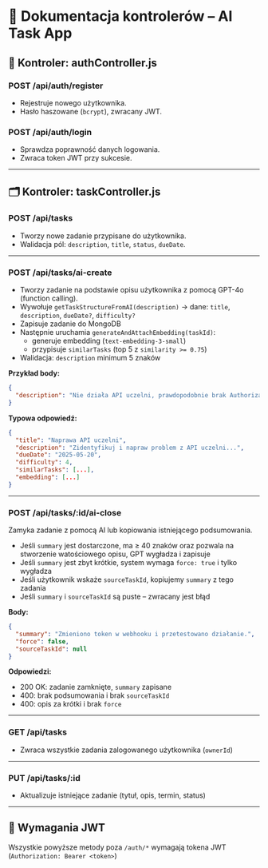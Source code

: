 # 📘 Dokumentacja kontrolerów – AI Task App

## 🔐 Kontroler: authController.js

### POST /api/auth/register

- Rejestruje nowego użytkownika.
- Hasło haszowane (`bcrypt`), zwracany JWT.

### POST /api/auth/login

- Sprawdza poprawność danych logowania.
- Zwraca token JWT przy sukcesie.

---

## 🗂️ Kontroler: taskController.js

### POST /api/tasks

- Tworzy nowe zadanie przypisane do użytkownika.
- Walidacja pól: `description`, `title`, `status`, `dueDate`.

---

### POST /api/tasks/ai-create

- Tworzy zadanie na podstawie opisu użytkownika z pomocą GPT-4o (function calling).
- Wywołuje `getTaskStructureFromAI(description)` → dane: `title`, `description`, `dueDate?`, `difficulty?`
- Zapisuje zadanie do MongoDB
- Następnie uruchamia `generateAndAttachEmbedding(taskId)`:
  - generuje embedding (`text-embedding-3-small`)
  - przypisuje `similarTasks` (top 5 z `similarity >= 0.75`)
- Walidacja: `description` minimum 5 znaków

**Przykład body:**

```json
{
  "description": "Nie działa API uczelni, prawdopodobnie brak Authorization. Mam czas do 20 maja 2025"
}
```

**Typowa odpowiedź:**

```json
{
  "title": "Naprawa API uczelni",
  "description": "Zidentyfikuj i napraw problem z API uczelni...",
  "dueDate": "2025-05-20",
  "difficulty": 4,
  "similarTasks": [...],
  "embedding": [...]
}
```

---

### POST /api/tasks/:id/ai-close

Zamyka zadanie z pomocą AI lub kopiowania istniejącego podsumowania.

- Jeśli `summary` jest dostarczone, ma ≥ 40 znaków oraz pozwala na stworzenie watościowego opisu, GPT wygładza i zapisuje
- Jeśli `summary` jest zbyt krótkie, system wymaga `force: true` i tylko wygładza
- Jeśli użytkownik wskaże `sourceTaskId`, kopiujemy `summary` z tego zadania
- Jeśli `summary` i `sourceTaskId` są puste – zwracany jest błąd

**Body:**

```json
{
  "summary": "Zmieniono token w webhooku i przetestowano działanie.",
  "force": false,
  "sourceTaskId": null
}
```

**Odpowiedzi:**

- 200 OK: zadanie zamknięte, `summary` zapisane
- 400: brak podsumowania i brak `sourceTaskId`
- 400: opis za krótki i brak `force`

---

### GET /api/tasks

- Zwraca wszystkie zadania zalogowanego użytkownika (`ownerId`)

---

### PUT /api/tasks/:id

- Aktualizuje istniejące zadanie (tytuł, opis, termin, status)

---

## 🔐 Wymagania JWT

Wszystkie powyższe metody poza `/auth/*` wymagają tokena JWT (`Authorization: Bearer <token>`)
